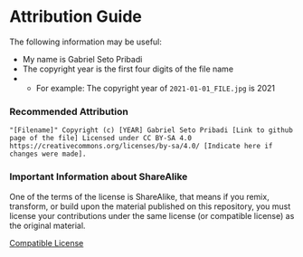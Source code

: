 # Attribution Guide
The following information may be useful:
- My name is Gabriel Seto Pribadi
- The copyright year is the first four digits of the file name
- - For example: The copyright year of `2021-01-01_FILE.jpg` is 2021
### Recommended Attribution

```
"[Filename]" Copyright (c) [YEAR] Gabriel Seto Pribadi [Link to github page of the file] Licensed under CC BY-SA 4.0 https://creativecommons.org/licenses/by-sa/4.0/ [Indicate here if changes were made].
```
### Important Information about ShareAlike
One of the terms of the license is ShareAlike, that means if you remix, transform, or build upon the material published on this repository, you must license your contributions under the same license (or compatible license) as the original material. 

[Compatible License](https://creativecommons.org/compatiblelicenses)
